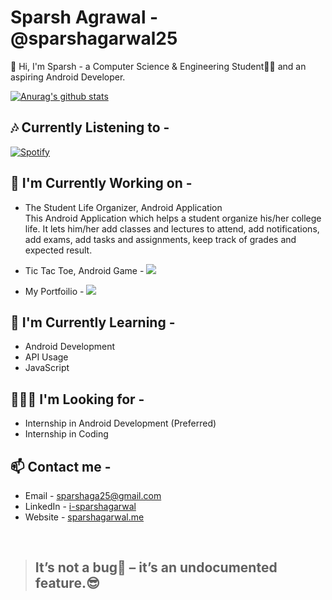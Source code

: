 # Sparsh Agrawal - @sparshagarwal25

👋 Hi, I'm Sparsh - a Computer Science & Engineering Student👨‍🎓 and an aspiring Android Developer.

[![Anurag's github stats](https://github-readme-stats.vercel.app/api?username=sparshagarwal25&show_icons=true)](https://github.com/anuraghazra/github-readme-stats)

<!-- ![](https://visitor-badge.glitch.me/badge?page_id=sparshagarwal25) -->

## 🎶 Currently Listening to -

[![Spotify](github-spotify-ui.sparshagarwal25.vercel.app)](https://open.spotify.com/user/vopn0m21n1478kded714xo6q9)

## 🔭 I'm Currently Working on -

- The Student Life Organizer, Android Application  
   This Android Application which helps a student organize his/her college life. It lets him/her add classes and lectures to attend, add notifications, add exams, add tasks and assignments, keep track of grades and expected result.

- Tic Tac Toe, Android Game - [<img src="https://img.icons8.com/fluent/24/000000/github.png"/>](https://github.com/sparshagarwal25/TicTacToe-Android-Kotlin)

* My Portfoilio - [<img src="https://img.icons8.com/fluent/24/000000/link.png"/>](https://sparshagarwal.me)

## 🌱 I'm Currently Learning -

- Android Development
- API Usage
- JavaScript

## 👨🏽‍💻 I'm Looking for -

- Internship in Android Development (Preferred)
- Internship in Coding

## 📫 Contact me -

- Email - [sparshaga25@gmail.com](mailto:sparshaga25@gmail.com)
- LinkedIn - [i-sparshagarwal](https://www.linkedin.com/in/i-sparshagarwal/)
- Website - [sparshagarwal.me](https://sparshagarwal.me)

<br>

> ## It’s not a bug🐛 – it’s an undocumented feature.😎
